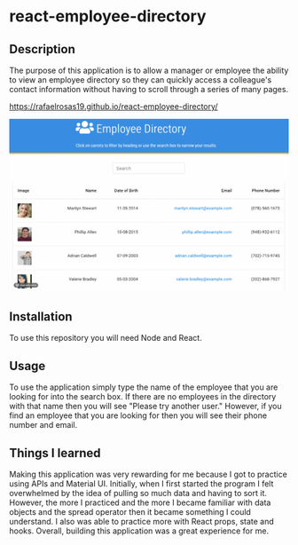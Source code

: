 # react-employee-directory

## Description

The purpose of this application is to allow a manager or employee the ability to view an employee directory so they can quickly access a colleague's contact information without having to scroll through a series of many pages.  

https://rafaelrosas19.github.io/react-employee-directory/

![](public/dir.gif)

## Installation

To use this repository you will need Node and React.

## Usage

To use the application simply type the name of the employee that you are looking for into the search box. If there are no employees in the directory with that name then you will see "Please try another user." However, if you find an employee that you are looking for then you will see their phone number and email. 

## Things I learned

Making this application was very rewarding for me because I got to practice using APIs and Material UI. Initially, when I first started the program I felt overwhelmed by the idea of pulling so much data and having to sort it. However, the more I practiced and the more I became familiar with data objects and the spread operator then it became something I could understand. I also was able to practice more with React props, state and hooks. Overall, building this application was a great experience for me. 


